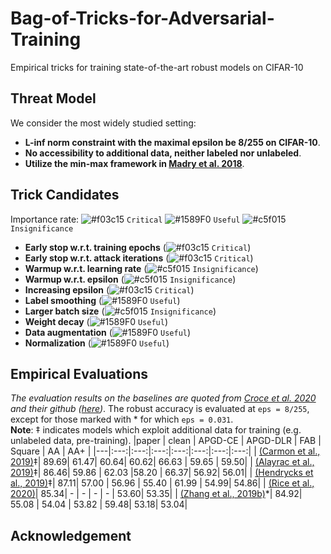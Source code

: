 # Bag-of-Tricks-for-Adversarial-Training
Empirical tricks for training state-of-the-art robust models on CIFAR-10

## Threat Model
We consider the most widely studied setting:
- **L-inf norm constraint with the maximal epsilon be 8/255 on CIFAR-10**.
- **No accessibility to additional data, neither labeled nor unlabeled**.
- **Utilize the min-max framework in [Madry et al. 2018](https://arxiv.org/abs/1706.06083)**.

## Trick Candidates
Importance rate: ![#f03c15](https://via.placeholder.com/15/f03c15/000000?text=+) `Critical`  ![#1589F0](https://via.placeholder.com/15/1589F0/000000?text=+) `Useful`  ![#c5f015](https://via.placeholder.com/15/c5f015/000000?text=+) `Insignificance`

- **Early stop w.r.t. training epochs** (![#f03c15](https://via.placeholder.com/15/f03c15/000000?text=+) `Critical`) 
- **Early stop w.r.t. attack iterations** (![#f03c15](https://via.placeholder.com/15/f03c15/000000?text=+) `Critical`)
- **Warmup w.r.t. learning rate** (![#c5f015](https://via.placeholder.com/15/c5f015/000000?text=+) `Insignificance`)
- **Warmup w.r.t. epsilon** (![#c5f015](https://via.placeholder.com/15/c5f015/000000?text=+) `Insignificance`)
- **Increasing epsilon** (![#f03c15](https://via.placeholder.com/15/f03c15/000000?text=+) `Critical`)
- **Label smoothing** (![#1589F0](https://via.placeholder.com/15/1589F0/000000?text=+) `Useful`)
- **Larger batch size** (![#c5f015](https://via.placeholder.com/15/c5f015/000000?text=+) `Insignificance`)
- **Weight decay** (![#1589F0](https://via.placeholder.com/15/1589F0/000000?text=+) `Useful`)
- **Data augmentation** (![#1589F0](https://via.placeholder.com/15/1589F0/000000?text=+) `Useful`)
- **Normalization** (![#1589F0](https://via.placeholder.com/15/1589F0/000000?text=+) `Useful`)

## Empirical Evaluations
*The evaluation results on the baselines are quoted from [Croce et al. 2020](https://arxiv.org/abs/2003.01690) and their github ([here](https://github.com/fra31/auto-attack))*.
The robust accuracy is evaluated at `eps = 8/255`, except for those marked with * for which `eps = 0.031`.\
**Note**: ‡ indicates models which exploit additional data for training (e.g. unlabeled data, pre-training).
|paper           | clean         | APGD-CE | APGD-DLR | FAB | Square | AA  | AA+ |
|---|:---:|:---:|:---:|:---:|:---:|:---:|:---:|
| [(Carmon et al., 2019)](https://arxiv.org/abs/1905.13736)‡| 89.69| 61.47| 60.64| 60.62| 66.63 | 59.65 | 59.50|
| [(Alayrac et al., 2019)](https://arxiv.org/abs/1905.13725)‡| 86.46| 59.86 | 62.03 |58.20 | 66.37| 56.92| 56.01|
| [(Hendrycks et al., 2019)](https://arxiv.org/abs/1901.09960)‡| 87.11| 57.00 | 56.96 | 55.40 | 61.99 | 54.99| 54.86|
| [(Rice et al., 2020)](https://arxiv.org/abs/2002.11569)| 85.34| - | - | - | - | 53.60| 53.35|
| [(Zhang et al., 2019b)](https://arxiv.org/abs/1901.08573)\*| 84.92| 55.08 | 54.04 | 53.82 | 59.48| 53.18| 53.04|

## Acknowledgement
